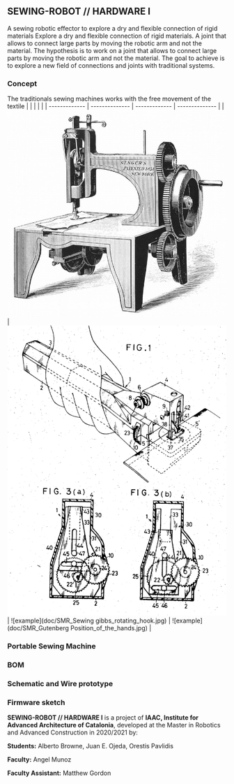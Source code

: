 ## **SEWING-ROBOT // HARDWARE I**
A sewing robotic effector to explore a dry and flexible connection of rigid materials
Explore a dry and flexible connection of rigid materials. A joint that allows to connect large parts by moving the robotic arm and not the material.
The hypothesis is to work on a joint that allows to connect large parts by moving the robotic arm and not the material. The goal to achieve is to explore a new field of connections and joints with traditional systems.

### **Concept**
The traditionals sewing machines works with the free movement of the textile
|               |                |               |                |
| ------------- | -------------- | ------------- | -------------- |
| ![example](doc/SMR_Sewing_singer_1st_patent.jpeg) | ![example](doc/SMR_Sewing_US3745950-drawings-page-2b.png) |  ![example](doc/SMR_Sewing gibbs_rotating_hook.jpg) | ![example](doc/SMR_Gutenberg Position_of_the_hands.jpg) |

### **Portable Sewing Machine**

### **BOM**

### **Schematic and Wire prototype**

### **Firmware sketch**


**SEWING-ROBOT // HARDWARE I** is a project of **IAAC, Institute for Advanced Architecture of Catalonia**, developed at the Master in Robotics and Advanced Construction in 2020/2021 by:

**Students:** Alberto Browne, Juan E. Ojeda, Orestis Pavlidis

**Faculty:** Angel Munoz

**Faculty Assistant:** Matthew Gordon
